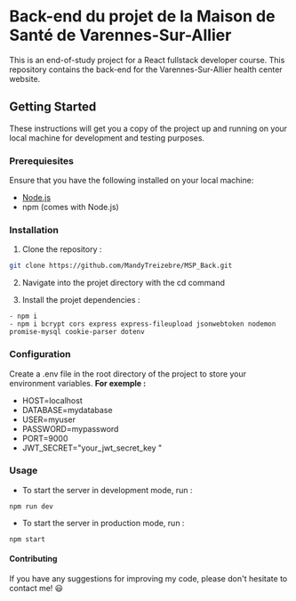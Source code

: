 # Back-end du projet de la Maison de Santé de Varennes-Sur-Allier

This is an end-of-study project for a React fullstack developer course. 
This repository contains the back-end for the Varennes-Sur-Allier health center website. 

## Getting Started 

These instructions will get you a copy of the project up and running on your local machine for development and testing purposes.

### Prerequiesites

Ensure that you have the following installed on your local machine:

- [Node.js](https://nodejs.org)
- npm (comes with Node.js)

### Installation

1. Clone the repository : 
```bash
git clone https://github.com/MandyTreizebre/MSP_Back.git
```

2. Navigate into the projet directory with the cd command

3. Install the projet dependencies : 
```
- npm i
- npm i bcrypt cors express express-fileupload jsonwebtoken nodemon promise-mysql cookie-parser dotenv
```

### Configuration 

Create a .env file in the root directory of the project to store your environment variables. 
**For exemple :**

- HOST=localhost
- DATABASE=mydatabase
- USER=myuser
- PASSWORD=mypassword
- PORT=9000
- JWT_SECRET="your_jwt_secret_key "

### Usage 

- To start the server in development mode, run : 
```
npm run dev
```

- To start the server in production mode, run :
```
npm start
```


#### Contributing
If you have any suggestions for improving my code, please don't hesitate to contact me! :smiley:

